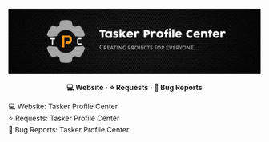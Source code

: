 <!-- Banner -->
![Banner](banner.jpg)

<!-- Links -->
<style>
  a {
    text-decoration: none;
  }
</style>
<p align="center">
  <a href="https://taskerprofilecenter.com/">
    <strong>💻 Website</strong>
  </a>
  ·
  <a href="https://requests.taskerprofilecenter.com/">
    <strong>⭐ Requests</strong>
  </a>
  ·
  <a href="https://bug-reports.taskerprofilecenter.com/">
    <strong>🐞 Bug Reports</strong>
  </a>
</p>

💻 Website: [Tasker Profile Center](https://taskerprofilecenter.com/)<br/>
⭐ Requests: [Tasker Profile Center](https://requests.taskerprofilecenter.com/)<br/>
🐞 Bug Reports: [Tasker Profile Center](https://bug-reports.taskerprofilecenter.com/)<br/>
